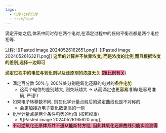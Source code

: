 ```yaml
---
tags:
  - 化学/分析化学
  - tree/leaf
---
```

滴定开始之后,体系中同时存在两个电对,在滴定过程中的任何平衡点都是两个电位相等.

过程: ![[Pasted image 20240526162651.png]]
![[Pasted image 20240526163211.png]]
<mark style="background: #FFF3A3A6;">这里的计算并不依靠浓度, 而是浓度的比例,而且根据浓度的差别,选择一边即可</mark>

<mark style="background: #FFF3A3A6;">滴定过程中的电位与氧化剂以及还原剂的浓度无关</mark>
<mark style="background: #FF5582A6;">(跟比例有关</mark>)

- 滴定百分数 50%与 200%处分别是氧化还原的电对的<mark style="background: #FFF3A3A6;">条件电势</mark>
	- 这两个电位的差别越大, 则突跃越大 $\longrightarrow$ 从而滴定也更<mark style="background: #FFF3A3A6;">容易</mark>准确(是容易准确, 严谨!)
- 如果电子转移数不同, 则在化学计量点前后的滴定曲线也是不对称的.
	- 会更加接近电子变化数更高的一侧
- 化学计量点是两个条件电势的均值 (按照权重)
	- ![[Pasted image 20240526165620.png]]
- <mark style="background: #FF5582A6;">不可逆氧化还原体系并不遵从能斯特方程, 因此其氧化还原曲线只能实验测得</mark>
